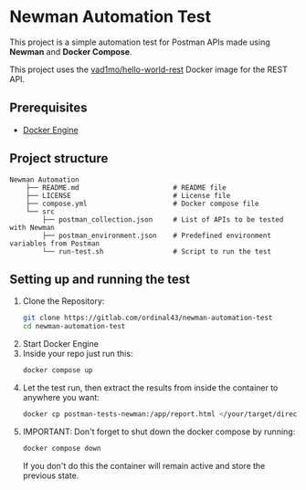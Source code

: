 # Newman Automation Test

This project is a simple automation test for Postman APIs made using **Newman** and **Docker Compose**.

This project uses the [vad1mo/hello-world-rest](https://hub.docker.com/r/vad1mo/hello-world-rest) Docker image for the REST API.

## Prerequisites

- [Docker Engine](https://docs.docker.com/engine/install/)

## Project structure

```
Newman Automation
    ├── README.md                       # README file
    ├── LICENSE                         # License file
    ├── compose.yml                     # Docker compose file
    └── src
        ├── postman_collection.json     # List of APIs to be tested with Newman
        ├── postman_environment.json    # Predefined environment variables from Postman
        └── run-test.sh                 # Script to run the test
```

## Setting up and running the test

1. Clone the Repository:
    ```bash
    git clone https://gitlab.com/ordinal43/newman-automation-test
    cd newman-automation-test
    ```
2. Start Docker Engine
3. Inside your repo just run this:
    ```bash
    docker compose up
    ```
4. Let the test run, then extract the results from inside the container to anywhere you want:
    ```bash
    docker cp postman-tests-newman:/app/report.html </your/target/directory>/report.html
    ```
5. IMPORTANT: Don't forget to shut down the docker compose by running:
    ```bash
    docker compose down
    ```
   If you don't do this the container will remain active and store the previous state.